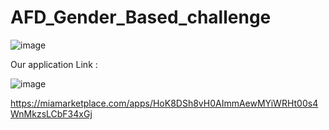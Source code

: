 # AFD_Gender_Based_challenge

![image](https://user-images.githubusercontent.com/69841466/128144016-4080c5eb-76f2-4a3a-ae41-38ade23e9668.png)


Our application Link : 

![image](https://user-images.githubusercontent.com/69841466/129260396-b57ecdc7-cebb-4c45-8c88-62f25d2a5904.png)


https://miamarketplace.com/apps/HoK8DSh8vH0AImmAewMYiWRHt00s4WnMkzsLCbF34xGj

